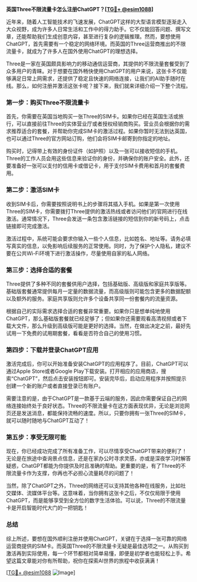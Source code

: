 **英国Three不限流量卡怎么注册ChatGPT？[[TG💪+ @esim1088](https://t.me/s/esim1088)]**

近年来，随着人工智能技术的飞速发展，ChatGPT这样的大型语言模型逐渐走入大众视野，成为许多人日常生活和工作中的得力助手。它不仅能回答问题、撰写文章，还能帮助我们生成创意内容，甚至进行复杂的逻辑推理。然而，要想使用ChatGPT，首先需要有一个稳定的网络环境。而英国的Three运营商推出的不限流量卡，就成为了许多人在国外使用ChatGPT的理想选择。

Three是一家在英国颇具影响力的移动通信运营商，其提供的不限流量套餐受到了众多用户的青睐。对于想要在国外畅快使用ChatGPT的用户来说，这张卡不仅能够满足日常上网需求，还提供了稳定且快速的网络连接，让我们的AI助手随时在线。那么，如何注册并激活这张卡呢？接下来，我们就来详细介绍一下整个流程。

### 第一步：购买Three不限流量卡

首先，你需要在英国当地购买一张Three的SIM卡。如果你已经在英国生活或旅行，可以直接前往Three的实体营业厅或者授权经销商购买。营业员会根据你的需求推荐适合的套餐，并帮助你完成SIM卡的激活过程。如果你暂时无法到达英国，也可以通过Three的官方网站订购，他们会将SIM卡邮寄到你指定的地址。

购买时，记得带上有效的身份证件（如护照）以及一张可以接收短信的手机。Three的工作人员会用这些信息来验证你的身份，并确保你的账户安全。此外，还要准备好一张可以支付的信用卡或借记卡，用于支付SIM卡费用和首月的套餐费用。

### 第二步：激活SIM卡

收到SIM卡后，你需要按照说明书上的步骤将其插入手机。如果是第一次使用Three的SIM卡，你需要拨打Three提供的激活热线或者访问他们的官网进行在线激活。通常情况下，Three会发送一条包含激活链接的短信到你的新号码上，点击链接即可完成激活。

激活过程中，系统可能会要求你输入一些个人信息，比如姓名、地址等。请务必填写真实的信息，以免影响后续服务的正常使用。同时，为了保护个人隐私，建议不要在公共Wi-Fi环境下进行激活操作，尽量使用自家的私人网络。

### 第三步：选择合适的套餐

Three提供了多种不同的套餐供用户选择，包括基础版、高级版和家庭共享版等。基础版套餐通常提供每月一定量的数据流量，而高级版则可能包含更多的数据配额以及额外的服务。家庭共享版则允许多个设备共享同一份套餐内的流量资源。

根据自己的实际需求选择合适的套餐非常重要。如果你只是想单纯地使用ChatGPT，那么基础版套餐就已经足够了；但如果你还需要观看高清视频或者下载大文件，那么升级到高级版可能是更好的选择。当然，在做出决定之前，最好先试用一下免费的试用期套餐，看看是否符合自己的使用习惯。

### 第四步：下载并登录ChatGPT应用

激活完成后，你可以开始准备安装ChatGPT的应用程序了。目前，ChatGPT可以通过Apple Store或者Google Play下载安装。打开相应的应用商店，搜索“ChatGPT”，然后点击安装按钮即可。安装完毕后，启动应用程序并按照提示创建一个新的账户或者直接登录已有账户。

需要注意的是，由于ChatGPT是一款基于云端的服务，因此你需要保证自己的网络连接始终处于良好状态。Three的不限流量卡在这方面表现优异，无论是浏览网页还是发送消息，都能保持流畅的速度。所以，只要你拥有一张Three的SIM卡，就可以随时随地与ChatGPT互动了！

### 第五步：享受无限可能

现在，你已经成功完成了所有准备工作，可以尽情享受ChatGPT带来的便利了！无论是在旅途中查询景点信息，还是在家办公时寻求灵感，亦或是深夜学习时解答疑惑，ChatGPT都能为你提供及时且准确的帮助。更重要的是，有了Three的不限流量卡作为支撑，你再也不必担心流量耗尽的问题了！

当然，除了ChatGPT之外，Three的网络还可以支持其他各种在线服务，比如社交媒体、流媒体平台等。这意味着，当你拥有这张卡之后，不仅仅局限于使用ChatGPT，而是能够享受到全方位的数字生活体验。可以说，Three的不限流量卡是开启智能时代大门的一把钥匙！

### 总结

综上所述，要想在国外顺利注册并使用ChatGPT，关键在于选择一张可靠的网络运营商提供的SIM卡。而英国Three的不限流量卡无疑是最佳选项之一。从购买到激活再到实际使用，每一个环节都相对简单易懂，即便是初学者也能轻松上手。希望这篇文章能对你有所帮助，祝你在探索AI世界的旅程中收获满满！

[[TG💪+ @esim1088](https://t.me/s/esim1088) ![Image](https://i.postimg.cc/4NQfJmqS/Snipaste-2025-05-13-00-14-12.png)]
